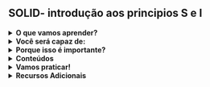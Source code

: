 ## SOLID- introdução aos principios S e I

<details>

  <summary><strong> O que vamos aprender? </strong></summary><br />
  
 SOLID é um acrônimo utilizado para memorizarmos cinco principios básicos na engenharia de software, eles são amplamente divulgados pelo programador e escritor Robert C. Martin e tem como objetivo tornar a escrita de códigos com orientação à objetos mais simples, reutilizável, agil e padronizaods.  
  
</details>

<details>
  <summary><strong> Você será capaz de: </strong></summary><br />
  
 - Aplicar o principio da responsabilidade única(single-responsibility principle). </br>
 - Aplicar o principio da segregação de interfacer(interface segregation principle).
  
</details>

<details>
  <summary><strong> Porque isso é importante? </strong></summary><br />
  
 - asdafwawfawfawf
  
</details>

<details>
  <summary><strong> Conteúdos </strong></summary><br />
  
 - asdafwawfawfawf
  
</details>

<details>
  <summary><strong> Vamos praticar! </strong></summary><br />
 - asdafwawfawfawf
  
</details>

<details>
  <summary><strong> Recursos Adicionais </strong></summary><br />
 - asdafwawfawfawf
  
</details>

